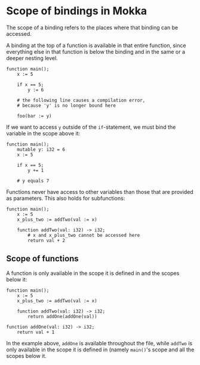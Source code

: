 Scope of bindings in Mokka
==========================

The scope of a binding refers to the places where that binding can be accessed.

A binding at the top of a function is available in that entire function, since everything else in that function is below the binding and in the same or a deeper nesting level.

```
function main();
	x := 5

	if x == 5;
		y := 6
	
	# the following line causes a compilation error,
	# because 'y' is no longer bound here
	
	foo(bar := y)
```

If we want to access `y` outside of the `if`-statement, we must bind the variable in the scope above it:

```
function main();
	mutable y: i32 = 6
	x := 5

	if x == 5;
		y += 1

	# y equals 7
```

Functions never have access to other variables than those that are provided as parameters. This also holds for subfunctions:

```
function main();
	x := 5
	x_plus_two := addTwo(val := x)

	function addTwo(val: i32) -> i32;
		# x and x_plus_two cannot be accessed here
		return val + 2
```

Scope of functions
------------------

A function is only available in the scope it is defined in and the scopes below it:

```
function main();
	x := 5
	x_plus_two := addTwo(val := x)

	function addTwo(val: i32) -> i32;
		return addOne(addOne(val))
    
function addOne(val: i32) -> i32;
    return val + 1
```

In the example above, `addOne` is available throughout the file, while `addTwo` is only available in the scope it is defined in (namely `main()`'s scope and all the scopes below it.
